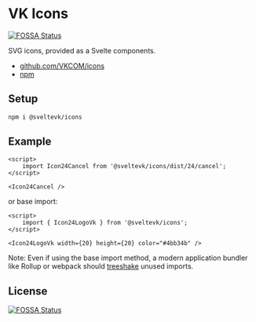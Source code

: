 # VK Icons
[![FOSSA Status](https://app.fossa.com/api/projects/git%2Bgithub.com%2Fsveltevk%2Ficons.svg?type=shield)](https://app.fossa.com/projects/git%2Bgithub.com%2Fsveltevk%2Ficons?ref=badge_shield)


SVG icons, provided as a Svelte components.

- [github.com/VKCOM/icons](https://github.com/VKCOM/icons)
- [npm](https://www.npmjs.com/package/@sveltevk/icons)

## Setup

```sh
npm i @sveltevk/icons
```

## Example

```svelte
<script>
    import Icon24Cancel from '@sveltevk/icons/dist/24/cancel';
</script>

<Icon24Cancel />
```

or base import:

```svelte
<script>
    import { Icon24LogoVk } from '@sveltevk/icons';
</script>

<Icon24LogoVk width={20} height={20} color="#4bb34b" />
```

Note: Even if using the base import method, a modern application bundler like Rollup or webpack should [treeshake](https://developer.mozilla.org/en-US/docs/Glossary/Tree_shaking) unused imports.


## License
[![FOSSA Status](https://app.fossa.com/api/projects/git%2Bgithub.com%2Fsveltevk%2Ficons.svg?type=large)](https://app.fossa.com/projects/git%2Bgithub.com%2Fsveltevk%2Ficons?ref=badge_large)